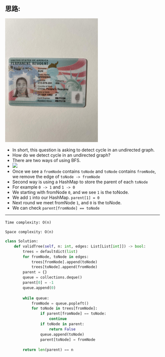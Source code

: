 ## 思路:

<img src="https://raw.githubusercontent.com/longlonglu/shuati/main/22.png" width="60%" height="auto"/>

* In short, this question is asking to detect cycle in an undirected graph.
* How do we detect cycle in an undirected graph?
* There are two ways of using BFS.
* ![](2022-11-27-15-11-48.png)
* Once we see a `fromNode` contains `toNode` and `toNode` contains `fromNode`, we remove the edge of `toNode -> fromNode`
* Second way is using a HashMap to store the parent of each `toNode`
* For example `0 -> 1` and `1 -> 0`
* We starting with fromNode `0`, and we see `1` is the toNode.
* We add `1` into our HashMap. `parent[1] = 0`
* Next round we meet fromNode `1`, and `0` is the toNode.
* We can check `parent[fromNode] == toNode`

___

`Time complexity: O(n)`

`Space complexity: O(n)`

```python
class Solution:
    def validTree(self, n: int, edges: List[List[int]]) -> bool:
        trees = defaultdict(list)
        for fromNode, toNode in edges:
            trees[fromNode].append(toNode)
            trees[toNode].append(fromNode)
        parent = {}
        queue = collections.deque()
        parent[0] = -1
        queue.append(0)
        
        while queue:
            fromNode = queue.popleft()
            for toNode in trees[fromNode]:
                if parent[fromNode] == toNode:
                    continue
                if toNode in parent:
                    return False
                queue.append(toNode)
                parent[toNode] = fromNode
                
        return len(parent) == n
```